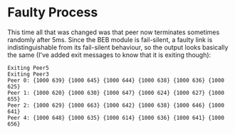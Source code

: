# Faulty Process
This time all that was changed was that peer now terminates sometimes randomly after 5ms.
Since the BEB module is fail-silent, a faulty link is indistinguishable from its fail-silent behaviour, so the output looks basically the same (I've added exit messages to know that it is exiting though):
```
Exiting Peer5
Exiting Peer3
Peer 0: {1000 639} {1000 645} {1000 644} {1000 638} {1000 636} {1000 625}
Peer 1: {1000 620} {1000 630} {1000 647} {1000 624} {1000 627} {1000 655}
Peer 2: {1000 629} {1000 663} {1000 642} {1000 638} {1000 646} {1000 641}
Peer 4: {1000 648} {1000 635} {1000 614} {1000 636} {1000 641} {1000 656}
```